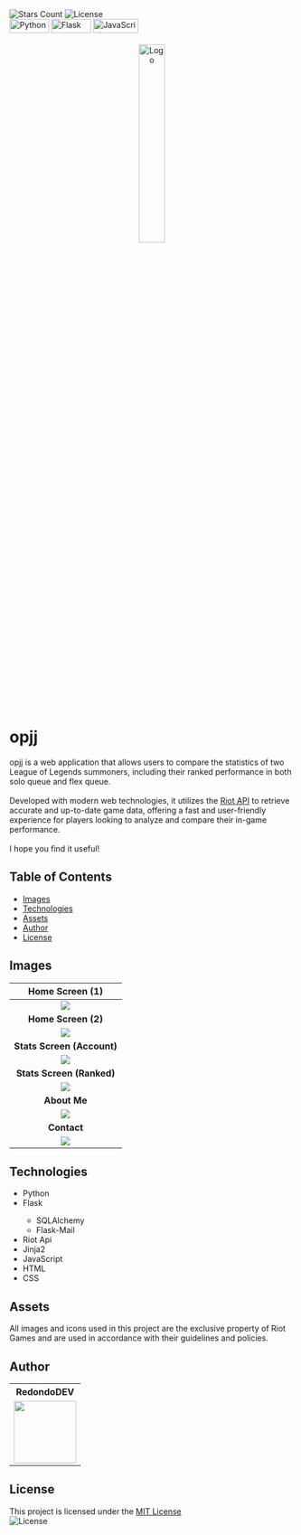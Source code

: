 <div id="Badges1">
    <img alt="Stars Count" src="https://img.shields.io/github/stars/RedondoDev/opjj?style=flat-square&color=yellow">
    <img alt="License" src="https://img.shields.io/github/license/RedondoDev/opjj?style=flat-square&color=rgb(18%2C%20145%2C%2082)">    
</div>
<div id="Badges2">
    <img alt="Python" src="https://img.shields.io/badge/Python-FFFFFF?style=for-the-badge&logo=python&logoColor=blue" width="70" height="25">
    <img alt="Flask" src="https://img.shields.io/badge/Flask-000000?style=for-the-badge&logo=flask&logoColor=red" width="70" height="25">
    <img alt="JavaScript" src="https://img.shields.io/badge/JavaScript-f0da1d?style=for-the-badge&logo=javascript&logoColor=black" width="80" height="25">
</div>

<br>

<div align="center">
<img alt="Logo" src="https://github.com/user-attachments/assets/f4ececc2-5299-402f-b861-55d9b8eb37c1" width=30%>
</div>

# opjj
opjj is a web application that allows users to compare the statistics of two League of Legends summoners, including their ranked performance in both solo queue and flex queue.
<br><br> Developed with modern web technologies, it utilizes the <a href="https://developer.riotgames.com/apis" target="_blank">Riot API</a> to retrieve accurate and up-to-date game data, offering a fast and user-friendly experience for players looking to analyze and compare their in-game performance.
<br><br> I hope you find it useful!

## Table of Contents
- [Images](#images)
- [Technologies](#technologies)
- [Assets](#assets)
- [Author](#author)
- [License](#license)

## Images
| <b>Home Screen (1)</b> |
|:---:|
|<img src="https://github.com/user-attachments/assets/be92907e-c77c-4093-af6e-821bae54dc20"/>|
| <b>Home Screen (2)</b> |
|<img src="https://github.com/user-attachments/assets/4ea232b8-6f6e-4e60-b0b5-7bdeb0b86d02"/>|
| <b>Stats Screen (Account)</b> |
|<img src="https://github.com/user-attachments/assets/802a8a12-c16e-405e-9232-59ae387313f3"/>|
| <b>Stats Screen (Ranked)</b> |
|<img src="https://github.com/user-attachments/assets/e8ceaa8e-5109-4e1d-9974-02cfdbe20860"/>|
| <b>About Me</b> |
|<img src="https://github.com/user-attachments/assets/9e534b1f-9484-4fca-9e95-79f596dc73b6"/>|
| <b>Contact</b> |
|<img src="https://github.com/user-attachments/assets/d469dc54-ffeb-4326-ac01-f4ca56b27723"/>|

## Technologies
<ul>
    <li>Python</li>
    <li>Flask</li>
    <ul>
      <li>SQLAlchemy</li>
      <li>Flask-Mail</li>
    </ul>
    <li>Riot Api</li>
    <li>Jinja2</li>
    <li>JavaScript</li>
    <li>HTML</li>
    <li>CSS</li>
</ul>

## Assets
All images and icons used in this project are the exclusive property of Riot Games and are used in accordance with their guidelines and policies.

## Author
<table>
    <tr>
        <th>RedondoDEV</th>    
    </tr>
    <tr>        
        <td>
            <a href="https://github.com/RedondoDev">
                <img src="https://avatars.githubusercontent.com/u/163606882?v=1" width="110px"> 
            </a>
        </td>
    </tr>
</table>

## License
This project is licensed under the [MIT License](LICENSE)    
<img alt="License" src="https://img.shields.io/github/license/RedondoDev/opjj?style=flat-square&color=rgb(18%2C%20145%2C%2082)">    
